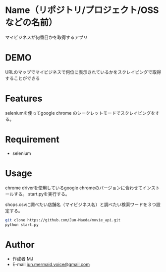 # Name（リポジトリ/プロジェクト/OSSなどの名前）

マイビジネスが何番目かを取得するアプリ


# DEMO

URLのマップでマイビジネスで何位に表示されているかをスクレイピングで取得することができる

# Features
seleniumを使ってgoogle chrome のシークレットモードでスクレイピングをする。


# Requirement

* selenium


# Usage

chrome driverを使用しているgoogle chromeのバージョンに合わせてインストールする。
start.pyを実行する。

shops.csvに調べたい店舗名（マイビジネス名）と調べたい検索ワードを３つ設定する。

```bash
git clone https://github.com/Jun-Maeda/movie_api.git
python start.py
```



# Author


* 作成者 MJ
* E-mail jun.mermaid.voice@gmail.com

